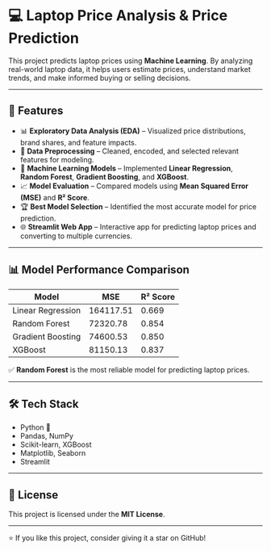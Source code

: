 # 💻 Laptop Price Analysis & Price Prediction

This project predicts laptop prices using **Machine Learning**. By analyzing real-world laptop data, it helps users estimate prices, understand market trends, and make informed buying or selling decisions.

---

## 🚀 Features
- 📊 **Exploratory Data Analysis (EDA)** – Visualized price distributions, brand shares, and feature impacts.
- 🧹 **Data Preprocessing** – Cleaned, encoded, and selected relevant features for modeling.
- 🤖 **Machine Learning Models** – Implemented **Linear Regression**, **Random Forest**, **Gradient Boosting**, and **XGBoost**.
- 📈 **Model Evaluation** – Compared models using **Mean Squared Error (MSE)** and **R² Score**.
- 🏆 **Best Model Selection** – Identified the most accurate model for price prediction.
- 🌐 **Streamlit Web App** – Interactive app for predicting laptop prices and converting to multiple currencies.

---

## 📊 Model Performance Comparison

| Model               | MSE           | R² Score |
|---------------------|---------------|----------|
| Linear Regression   | 164117.51     | 0.669    |
| Random Forest       | 72320.78      | 0.854    |
| Gradient Boosting   | 74600.53      | 0.850    |
| XGBoost             | 81150.13      | 0.837    |

✅ **Random Forest** is the most reliable model for predicting laptop prices.

---

## 🛠️ Tech Stack
- Python 🐍
- Pandas, NumPy
- Scikit-learn, XGBoost
- Matplotlib, Seaborn
- Streamlit

---

## 📜 License
This project is licensed under the **MIT License**.

---

⭐ If you like this project, consider giving it a star on GitHub!
